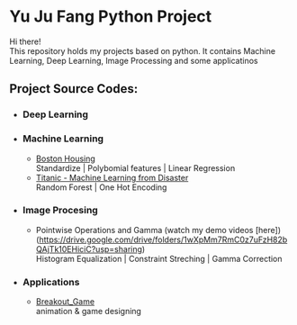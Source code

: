 # Yu Ju Fang Python Project

Hi there!\
This repository holds my projects based on python. It contains Machine Learning, Deep Learning, Image Processing and some applicatinos 

## Project Source Codes:
* ### Deep Learning
* ### Machine Learning
  * [Boston Housing](Machine_Learning/Boston_Housing/boston_housing_competition.py)\
    Standardize | Polybomial features | Linear Regression
  * [Titanic - Machine Learning from Disaster](Machine_Learning/Titanic_surviving/titanic_github.py)\
    Random Forest | One Hot Encoding
* ### Image Procesing 
  * Pointwise Operations and Gamma (watch my demo videos [here])(https://drive.google.com/drive/folders/1wXpMm7RmC0z7uFzH82bQAjTk10EHiciC?usp=sharing)\
    Histogram Equalization | Constraint Streching | Gamma Correction
* ### Applications
  * [Breakout_Game](Applications/Breakout_Game/breakout.py)\
    animation & game designing
 
